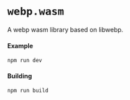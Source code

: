 # `webp.wasm`

A webp wasm library based on libwebp.

#### Example

```shell
npm run dev
```

#### Building

```shell
npm run build
```